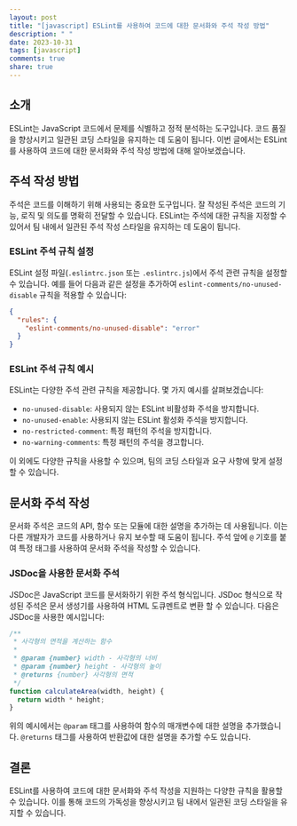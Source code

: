 ```yaml
---
layout: post
title: "[javascript] ESLint를 사용하여 코드에 대한 문서화와 주석 작성 방법"
description: " "
date: 2023-10-31
tags: [javascript]
comments: true
share: true
---
```


## 소개

ESLint는 JavaScript 코드에서 문제를 식별하고 정적 분석하는 도구입니다. 코드 품질을 향상시키고 일관된 코딩 스타일을 유지하는 데 도움이 됩니다. 이번 글에서는 ESLint를 사용하여 코드에 대한 문서화와 주석 작성 방법에 대해 알아보겠습니다.

## 주석 작성 방법

주석은 코드를 이해하기 위해 사용되는 중요한 도구입니다. 잘 작성된 주석은 코드의 기능, 로직 및 의도를 명확히 전달할 수 있습니다. ESLint는 주석에 대한 규칙을 지정할 수 있어서 팀 내에서 일관된 주석 작성 스타일을 유지하는 데 도움이 됩니다.

### ESLint 주석 규칙 설정

ESLint 설정 파일(`.eslintrc.json` 또는 `.eslintrc.js`)에서 주석 관련 규칙을 설정할 수 있습니다. 예를 들어 다음과 같은 설정을 추가하여 `eslint-comments/no-unused-disable` 규칙을 적용할 수 있습니다:

```json
{
  "rules": {
    "eslint-comments/no-unused-disable": "error"
  }
}
```

### ESLint 주석 규칙 예시

ESLint는 다양한 주석 관련 규칙을 제공합니다. 몇 가지 예시를 살펴보겠습니다:

- `no-unused-disable`: 사용되지 않는 ESLint 비활성화 주석을 방지합니다.
- `no-unused-enable`: 사용되지 않는 ESLint 활성화 주석을 방지합니다.
- `no-restricted-comment`: 특정 패턴의 주석을 방지합니다.
- `no-warning-comments`: 특정 패턴의 주석을 경고합니다.

이 외에도 다양한 규칙을 사용할 수 있으며, 팀의 코딩 스타일과 요구 사항에 맞게 설정할 수 있습니다.

## 문서화 주석 작성

문서화 주석은 코드의 API, 함수 또는 모듈에 대한 설명을 추가하는 데 사용됩니다. 이는 다른 개발자가 코드를 사용하거나 유지 보수할 때 도움이 됩니다. 주석 앞에 `@` 기호를 붙여 특정 태그를 사용하여 문서화 주석을 작성할 수 있습니다.

### JSDoc을 사용한 문서화 주석

JSDoc은 JavaScript 코드를 문서화하기 위한 주석 형식입니다. JSDoc 형식으로 작성된 주석은 문서 생성기를 사용하여 HTML 도큐멘트로 변환 할 수 있습니다. 다음은 JSDoc을 사용한 예시입니다:

```javascript
/**
 * 사각형의 면적을 계산하는 함수
 *
 * @param {number} width - 사각형의 너비
 * @param {number} height - 사각형의 높이
 * @returns {number} 사각형의 면적
 */
function calculateArea(width, height) {
  return width * height;
}
```

위의 예시에서는 `@param` 태그를 사용하여 함수의 매개변수에 대한 설명을 추가했습니다. `@returns` 태그를 사용하여 반환값에 대한 설명을 추가할 수도 있습니다.

## 결론

ESLint를 사용하여 코드에 대한 문서화와 주석 작성을 지원하는 다양한 규칙을 활용할 수 있습니다. 이를 통해 코드의 가독성을 향상시키고 팀 내에서 일관된 코딩 스타일을 유지할 수 있습니다.